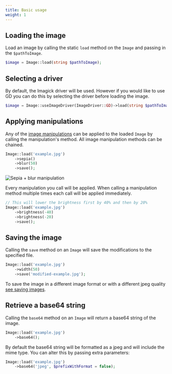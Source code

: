 ```yaml
---
title: Basic usage
weight: 1
---
```


## Loading the image

Load an image by calling the static `load` method on the `Image` and passing in the `$pathToImage`.

```php
$image = Image::load(string $pathToImage);
```

## Selecting a driver

By default, the Imagick driver will be used. However if you would like to use GD you can do this by selecting the driver before loading the image.

```php
$image = Image::useImageDriver(ImageDriver::GD)->load(string $pathToImage);
```

## Applying manipulations

Any of the [image manipulations](/image/v3/image-manipulations/overview) can be applied to the loaded `Image` by calling the manipulation's method. All image manipulation methods can be chained.

```php
Image::load('example.jpg')
    ->sepia()
    ->blur(50)
    ->save();
```

![Sepia + blur manipulation](../../images/example-sepia-blur.jpg)

Every manipulation you call will be applied. When calling a manipulation method multiple times each call will be applied immediately.

```php
// This will lower the brightness first by 40% and then by 20%
Image::load('example.jpg')
    ->brightness(-40)
    ->brightness(-20)
    ->save();
```


## Saving the image

Calling the `save` method on an `Image` will save the modifications to the specified file.

```php
Image::load('example.jpg')
    ->width(50)
    ->save('modified-example.jpg');
```

To save the image in a different image format or with a different jpeg quality [see saving images](/image/v1/usage/saving-images).

## Retrieve a base64 string

Calling the `base64` method on an `Image` will return a base64 string of the image.

```php
Image::load('example.jpg')
    ->base64();
```

By default the base64 string will be formatted as a jpeg and will include the mime type. 
You can alter this by passing extra parameters:

```php
Image::load('example.jpg')
    ->base64('jpeg', $prefixWithFormat = false);
```
